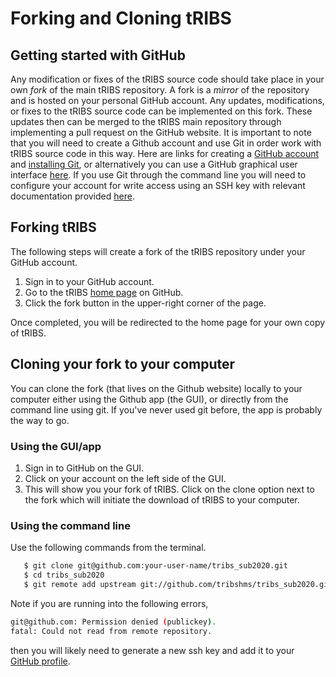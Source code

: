 # Forking and Cloning tRIBS
## Getting started with GitHub
Any modification or fixes of the tRIBS source code should take place in your own *fork* of the main tRIBS repository. A fork is a *mirror* of the repository and is hosted on your
personal GitHub account. Any updates, modifications, or fixes to the tRIBS source code can be implemented on this fork. These updates then can be merged to the tRIBS main repository through implementing a pull request on the GitHub website. It is important to note that you will need to 
create a Github account and use Git in order work with tRIBS source code in this way. Here are links for creating a [GitHub account](https://github.com) and [installing Git](https://help.github.com/en/github/getting-started-with-github/set-up-git), or alternatively you can use a GitHub graphical user interface [here](https://desktop.github.com). If you use Git through the command line
you will need to configure your account for write access using an SSH key with relevant documentation provided [here](https://help.github.com/en/github/authenticating-to-github/connecting-to-github-with-ssh).

## Forking tRIBS

The following steps will create a fork of the tRIBS repository under
your GitHub account.

1. Sign in to your GitHub account.
2. Go to the tRIBS [home page](https://github.com/landlab/landlab)
   on GitHub.
3. Click the fork button in the upper-right corner of the page.

Once completed, you will be redirected to the home page for your own
copy of tRIBS.

## Cloning your fork to your computer
You can clone the fork (that lives on the Github website) locally to
your computer either using the Github app (the GUI), or directly from
the command line using git. If you've never used git before, the app is
probably the way to go. 

### Using the GUI/app

1. Sign in to GitHub on the GUI.
2. Click on your account on the left side of the GUI.
3. This will show you your fork of tRIBS. Click on the clone option next to
   the fork which will initiate the download of tRIBS to your computer.

### Using the command line

Use the following commands from the terminal.

``` bash
   $ git clone git@github.com:your-user-name/tribs_sub2020.git
   $ cd tribs_sub2020
   $ git remote add upstream git://github.com/tribshms/tribs_sub2020.git
```
Note if you are running into the following errors,
``` bash
git@github.com: Permission denied (publickey).
fatal: Could not read from remote repository.
```
then you will likely need to generate a new ssh key and add it to your [GitHub profile](https://docs.github.com/en/authentication/connecting-to-github-with-ssh/adding-a-new-ssh-key-to-your-github-account).
